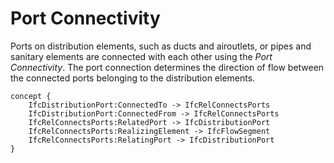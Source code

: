 Port Connectivity
=================

Ports on distribution elements, such as ducts and airoutlets, or pipes and sanitary elements are connected with each other using the _Port Connectivity_. The port connection determines the direction of flow between the connected ports belonging to the distribution elements.

```
concept {
    IfcDistributionPort:ConnectedTo -> IfcRelConnectsPorts
    IfcDistributionPort:ConnectedFrom -> IfcRelConnectsPorts
    IfcRelConnectsPorts:RelatedPort -> IfcDistributionPort
    IfcRelConnectsPorts:RealizingElement -> IfcFlowSegment
    IfcRelConnectsPorts:RelatingPort -> IfcDistributionPort
}
```
